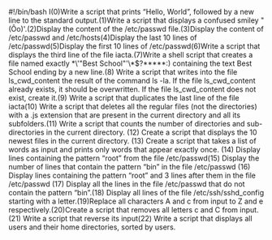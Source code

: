 #!/bin/bash
I(0)Write a script that prints “Hello, World”, followed by a new line to the standard output.(1)Write a script that displays a confused smiley "(Ôo)'.(2)Display the content of the /etc/passwd file.(3)Display the content of /etc/passwd and /etc/hosts(4)Display the last 10 lines of /etc/passwd(5)Display the first 10 lines of /etc/passwd(6)Write a script that displays the third line of the file iacta.(7)Write a shell script that creates a file named exactly \*\\'"Best School"\'\\*$\?\*\*\*\*\*:) containing the text Best School ending by a new line.(8) Write a script that writes into the file ls_cwd_content the result of the command ls -la. If the file ls_cwd_content already exists, it should be overwritten. If the file ls_cwd_content does not exist, create it.(9) Write a script that duplicates the last line of the file iacta(10) Write a script that deletes all the regular files (not the directories) with a .js extension that are present in the current directory and all its subfolders.(11) Write a script that counts the number of directories and sub-directories in the current directory. (12) Create a script that displays the 10 newest files in the current directory. (13) Create a script that takes a list of words as input and prints only words that appear exactly once. (14) Display lines containing the pattern “root” from the file /etc/passwd(15) Display the number of lines that contain the pattern “bin” in the file /etc/passwd (16) Display lines containing the pattern “root” and 3 lines after them in the file /etc/passwd (17) Display all the lines in the file /etc/passwd that do not contain the pattern “bin”.(18) Display all lines of the file /etc/ssh/sshd_config starting with a letter.(19)Replace all characters A and c from input to Z and e respectively.(20)Create a script that removes all letters c and C from input.(21) Write a script that reverse its input(22) Write a script that displays all users and their home directories, sorted by users.
